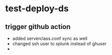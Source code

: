 # test-deploy-ds
## trigger github action

- added serverclass.conf sync as well
- changed ssh user to splunk instead of ghuser
- 
